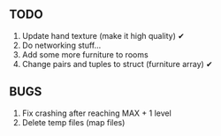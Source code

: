 ## TODO
1) Update hand texture (make it high quality) ✔
2) Do networking stuff...
3) Add some more furniture to rooms
4) Change pairs and tuples to struct (furniture array) ✔

## BUGS
1) Fix crashing after reaching MAX + 1 level
2) Delete temp files (map files)